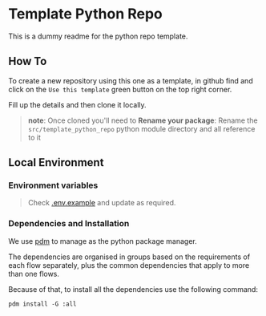 # Template Python Repo

This is a dummy readme for the python repo template.


## How To

To create a new repository using this one as a template, in github
find and click on the `Use this template` green button on the top right corner.

Fill up the details and then clone it locally.

> **note**: Once cloned you'll need to **Rename your package**: Rename the `src/template_python_repo` python module directory and all reference to it


## Local Environment

### Environment variables

> Check [.env.example](.env.example) and update as required.

### Dependencies and Installation

We use [pdm](https://pdm-project.org/latest/#installation) to manage as the python package manager.

The dependencies are organised in groups based on the requirements of each flow separately,
plus the common dependencies that apply to more than one flows.

Because of that, to install all the dependencies use the following command:

```shell
pdm install -G :all
```
